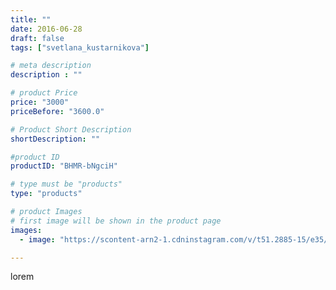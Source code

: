```yaml
---
title: ""
date: 2016-06-28
draft: false
tags: ["svetlana_kustarnikova"]

# meta description
description : ""

# product Price
price: "3000"
priceBefore: "3600.0"

# Product Short Description
shortDescription: ""

#product ID
productID: "BHMR-bNgciH"

# type must be "products"
type: "products"

# product Images
# first image will be shown in the product page
images:
  - image: "https://scontent-arn2-1.cdninstagram.com/v/t51.2885-15/e35/13525257_293818220954434_1282250632_n.jpg?se=7&tp=1&_nc_ht=scontent-arn2-1.cdninstagram.com&_nc_cat=110&_nc_ohc=fnCA0S8YavMAX9WJxtF&ccb=7-4&oh=20363f60477a0693fd1f86505cf8eebe&oe=6081C85A&ig_cache_key=MTI4MjQ3OTA1MDUwOTYzMzY3MQ%3D%3D.2-ccb7-4"

---
```

lorem
